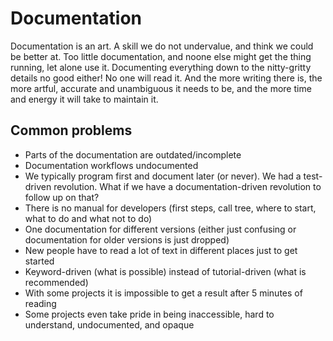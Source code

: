 # Documentation

Documentation is an art. A skill we do not undervalue, and think we could be better at. Too little documentation, and 
noone else might get the thing running, let alone use it. Documenting everything down to the nitty-gritty details no 
good either! No one will read it. And the more writing there is, the more artful, accurate and unambiguous it needs to 
be, and the more time and energy it will take to maintain it.

## Common problems

- Parts of the documentation are outdated/incomplete
- Documentation workflows undocumented
- We typically program first and document later (or never). We had a test-driven revolution. What if we have a documentation-driven revolution to follow up on that?
- There is no manual for developers (first steps, call tree, where to start, what to do and what not to do)
- One documentation for different versions (either just confusing or documentation for older versions is just dropped)
- New people have to read a lot of text in different places just to get started
- Keyword-driven (what is possible) instead of tutorial-driven (what is recommended)
- With some projects it is impossible to get a result after 5 minutes of reading
- Some projects even take pride in being inaccessible, hard to understand, undocumented, and opaque
